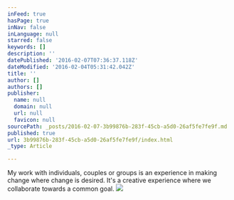 ```yaml
---
inFeed: true
hasPage: true
inNav: false
inLanguage: null
starred: false
keywords: []
description: ''
datePublished: '2016-02-07T07:36:37.118Z'
dateModified: '2016-02-04T05:31:42.042Z'
title: ''
author: []
authors: []
publisher:
  name: null
  domain: null
  url: null
  favicon: null
sourcePath: _posts/2016-02-07-3b99876b-283f-45cb-a5d0-26af5fe7fe9f.md
published: true
url: 3b99876b-283f-45cb-a5d0-26af5fe7fe9f/index.html
_type: Article

---
```

My work with individuals, couples or groups is an experience in making change where change is desired. It's a creative experience where we collaborate towards a common goal. ![](https://the-grid-user-content.s3-us-west-2.amazonaws.com/94318e68-2179-46f7-bd74-0612473b32a7.jpg)